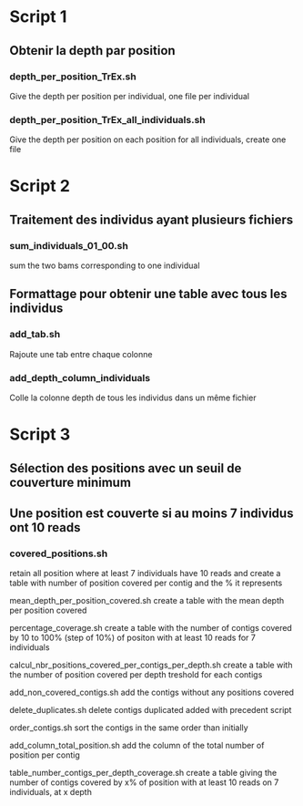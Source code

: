 # Script 1
## Obtenir la depth par position

### depth_per_position_TrEx.sh
Give the depth per position per individual, one file per individual

### depth_per_position_TrEx_all_individuals.sh
Give the depth per position on each position for all individuals, create one file

# Script 2
## Traitement des individus ayant plusieurs fichiers
### sum_individuals_01_00.sh
sum the two bams corresponding to one individual

## Formattage pour obtenir une table avec tous les individus 
### add_tab.sh
Rajoute une tab entre chaque colonne

### add_depth_column_individuals
Colle la colonne depth de tous les individus dans un même fichier

# Script 3
## Sélection des positions avec un seuil de couverture minimum
## Une position est couverte si au moins 7 individus ont 10 reads
### covered_positions.sh
retain all position where at least 7 individuals have 10 reads
and create a table with number of position covered per contig and the % it represents

mean_depth_per_position_covered.sh
create a table with the mean depth per position covered

percentage_coverage.sh
create a table with the number of contigs covered by 10 to 100% (step of 10%) of positon with at least 10 reads for 7 individuals

calcul_nbr_positions_covered_per_contigs_per_depth.sh
create a table with the number of position covered per depth treshold for each contigs

add_non_covered_contigs.sh
add the contigs without any positions covered

delete_duplicates.sh
delete contigs duplicated added with precedent script

order_contigs.sh
sort the contigs in the same order than initially

add_column_total_position.sh
add the column of the total number of position per contig

table_number_contigs_per_depth_coverage.sh
create a table giving the number of contigs covered by x% of position with at least 10 reads on 7 individuals, at x depth


